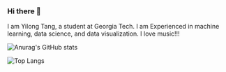 ### Hi there 👋

I am Yilong Tang, a student at Georgia Tech. I am Experienced in machine learning, data science, and data visualization. I love music!!!

![Anurag's GitHub stats](https://github-readme-stats.vercel.app/api?username=tangy1227&show_icons=true&rank_icon=github&title_color=adbeff&bg_color=DEG,96ceb4,ffeead,ffa09c,ffcc5c,88d8b0&hide_border=true)

![Top Langs](https://github-readme-stats.vercel.app/api/top-langs/?username=tangy1227&hide_progress=true&title_color=5a9ee6&bg_color=DEG,f7cac9,dec2cb,c5b9cd,abb1cf,92a8d1&hide_border=true)
<!--
**tangy1227/tangy1227** is a ✨ _special_ ✨ repository because its `README.md` (this file) appears on your GitHub profile.

Here are some ideas to get you started:

- 🔭 I’m currently working on ...
- 🌱 I’m currently learning ...
- 👯 I’m looking to collaborate on ...
- 🤔 I’m looking for help with ...
- 💬 Ask me about ...
- 📫 How to reach me: ...
- 😄 Pronouns: ...
- ⚡ Fun fact: ...
-->
